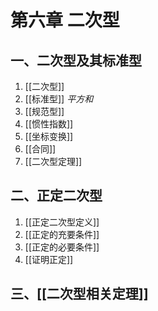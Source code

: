 # 第六章 二次型

## 一、二次型及其标准型

1. [[二次型]]
2. [[标准型]] _平方和_
3. [[规范型]]
4. [[惯性指数]]
5. [[坐标变换]]
6. [[合同]]
7. [[二次型定理]]

## 二、正定二次型

1. [[正定二次型定义]]
2. [[正定的充要条件]]
3. [[正定的必要条件]]
4. [[证明正定]]

## 三、[[二次型相关定理]]
